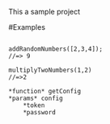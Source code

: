 This a sample project

#Examples

````

addRandomNumbers([2,3,4]);
//=> 9
````

````
multiplyTwoNumbers(1,2)
//=>2
````

````
*function* getConfig
*params* config
	*token
	*password
````


